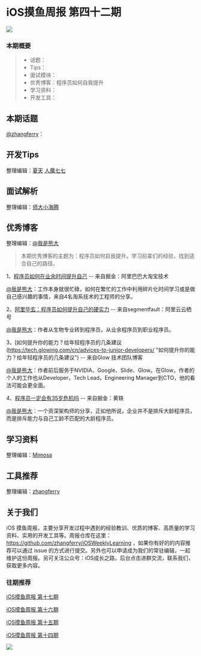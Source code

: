 # iOS摸鱼周报 第四十二期

![](https://gitee.com/zhangferry/Images/raw/master/iOSWeeklyLearning/moyu_weekly_cover.jpeg)

### 本期概要

> * 话题：
> * Tips：
> * 面试模块：
> * 优秀博客：程序员如何自我提升
> * 学习资料：
> * 开发工具：

## 本期话题

[@zhangferry](https://zhangferry.com)：

## 开发Tips

整理编辑：[夏天](https://juejin.cn/user/3298190611456638) [人魔七七](https://github.com/renmoqiqi)



## 面试解析

整理编辑：[师大小海腾](https://juejin.cn/user/782508012091645/posts)


## 优秀博客

整理编辑：[@我是熊大](https://github.com/Tliens)

> 本期优秀博客的主题为：程序员如何自我提升。学习前辈们的经验，找到适合自己的路径。

1、[程序员如何在业余时间提升自己](https://juejin.cn/post/6995079191548936223 "程序员如何在业余时间提升自己") -- 来自掘金：阿里巴巴大淘宝技术

[@我是熊大](https://github.com/Tliens)：工作本身就很忙碌，如何在繁忙的工作中利用碎片化时间学习或是做自己感兴趣的事情，来自4名淘系技术的工程师的分享。

2、[阿里毕玄：程序员如何提升自己的硬实力](https://segmentfault.com/a/1190000018005178 "阿里毕玄：程序员如何提升自己的硬实力") -- 来自segmentfault：阿里云云栖号

[@我是熊大](https://github.com/Tliens)：作者从生物专业转到程序员，从业余程序员到职业程序员。

3、[如何提升你的能力？给年轻程序员的几条建议(https://tech.glowing.com/cn/advices-to-junior-developers/ "如何提升你的能力？给年轻程序员的几条建议") -- 来自Glow 技术团队博客

[@我是熊大](https://github.com/Tliens)：作者前后服务于NVIDIA、Google、Slide、Glow。在Glow，作者的个人的工作也从Developer，Tech Lead，Engineering Manager到CTO，他的看法可能会更全面。

4、[程序员一定会有35岁危机吗](https://juejin.cn/post/6948239939809050638 "程序员一定会有35岁危机吗") -- 来自掘金：黄轶

[@我是熊大](https://github.com/Tliens)：一个资深架构师的分享，正如他所说，企业并不是排斥大龄程序员，而是排斥能力与自己工龄不匹配的大龄程序员。



## 学习资料

整理编辑：[Mimosa](https://juejin.cn/user/1433418892590136)



## 工具推荐

整理编辑：[zhangferry](https://zhangferry.com)

## 关于我们

iOS 摸鱼周报，主要分享开发过程中遇到的经验教训、优质的博客、高质量的学习资料、实用的开发工具等。周报仓库在这里：https://github.com/zhangferry/iOSWeeklyLearning ，如果你有好的的内容推荐可以通过 issue 的方式进行提交。另外也可以申请成为我们的常驻编辑，一起维护这份周报。另可关注公众号：iOS成长之路，后台点击进群交流，联系我们，获取更多内容。

### 往期推荐

[iOS摸鱼周报 第十七期](https://mp.weixin.qq.com/s/3vukUOskJzoPyES2R7rJNg)

[iOS摸鱼周报 第十六期](https://mp.weixin.qq.com/s/nuij8iKsARAF2rLwkVtA8w)

[iOS摸鱼周报 第十五期](https://mp.weixin.qq.com/s/6thW_YKforUy_EMkX0OVxA)

[iOS摸鱼周报 第十四期](https://mp.weixin.qq.com/s/br4DUrrtj9-VF-VXnTIcZw)

![](https://gitee.com/zhangferry/Images/raw/master/iOSWeeklyLearning/WechatIMG384.jpeg)
